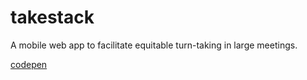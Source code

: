 # takestack
A mobile web app to facilitate equitable turn-taking in large meetings.

[codepen](http://codepen.io/anon/pen/qbPXpq)
